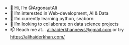 - 👋 Hi, I’m @ArgonautAli
- 👀 I’m interested in Web-development, AI & Data
- 🌱 I’m currently learning python, seaborn
- 💞️ I’m looking to collaborate on data science projects
- 📫 Reach me at... alihaiderkhannews@gmail.com or try https://alihaiderkhan.com/

<!---
ArgonautAli/ArgonautAli is a ✨ special ✨ repository because its `README.md` (this file) appears on your GitHub profile.
You can click the Preview link to take a look at your changes.
--->
